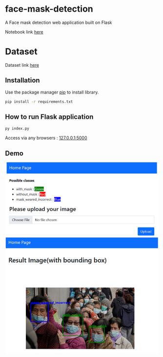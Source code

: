 # face-mask-detection

A Face mask detection web application built on Flask

Notebook link [here](./script/facemask-detection.ipynb)

# Dataset

Dataset link [here](https://www.kaggle.com/datasets/andrewmvd/face-mask-detection)
 
## Installation
Use the package manager [pip](https://pip.pypa.io/en/stable/) to install library.

```bash
pip install -r requirements.txt
```

## How to run Flask application
```bash
py index.py
```

Access via any browsers : [127.0.0.1:5000](127.0.0.1:5000)

## Demo
![demo1](demo1.PNG)
![demo2](demo2.PNG)
